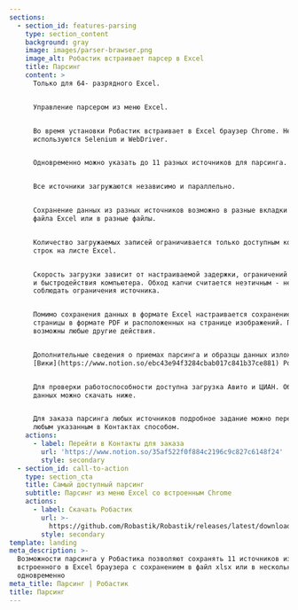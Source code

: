 ```yaml
---
sections:
  - section_id: features-parsing
    type: section_content
    background: gray
    image: images/parser-brawser.png
    image_alt: Робастик встраивает парсер в Excel
    title: Парсинг
    content: >
      Только для 64- разрядного Excel.


      Управление парсером из меню Excel.


      Во время установки Робастик встраивает в Excel браузер Chrome. Не
      используются Selenium и WebDriver.


      Одновременно можно указать до 11 разных источников для парсинга.


      Все источники загружаются независимо и параллельно.


      Сохранение данных из разных источников возможно в разные вкладки одного
      файла Excel или в разные файлы.


      Количество загружаемых записей ограничивается только доступным количеством
      строк на листе Excel.


      Скорость загрузки зависит от настраиваемой задержки, ограничений источника
      и быстродействия компьютера. Обход капчи считается неэтичным - необходимо
      соблюдать ограничения источника.


      Помимо сохранения данных в формате Excel настраивается сохранение копии
      страницы в формате PDF и расположенных на странице изображений. По заказу
      возможны любые другие действия.


      Дополнительные сведения о приемах парсинга и образцы данных изложены в
      [Вики](https://www.notion.so/ebc43e94f3284cbab017c841b37ce881) Робастика.


      Для проверки работоспособности доступна загрузка Авито и ЦИАН. Образец
      данных можно скачать ниже.


      Для заказа парсинга любых источников подробное задание можно передать
      любым указанным в Контактах способом.
    actions:
      - label: Перейти в Контакты для заказа
        url: 'https://www.notion.so/35af522f0f884c2196c9c827c6148f24'
        style: secondary
  - section_id: call-to-action
    type: section_cta
    title: Самый доступный парсинг
    subtitle: Парсинг из меню Excel со встроенным Chrome
    actions:
      - label: Скачать Робастик
        url: >-
          https://github.com/Robastik/Robastik/releases/latest/download/Robastik.zip
        style: secondary
template: landing
meta_description: >-
  Возможности парсинга у Робастика позволяют сохранять 11 источников из
  встроенного в Excel браузера с сохранением в файл xlsx или в несколько файлов
  одновременно
meta_title: Парсинг | Робастик
title: Парсинг
---
```

